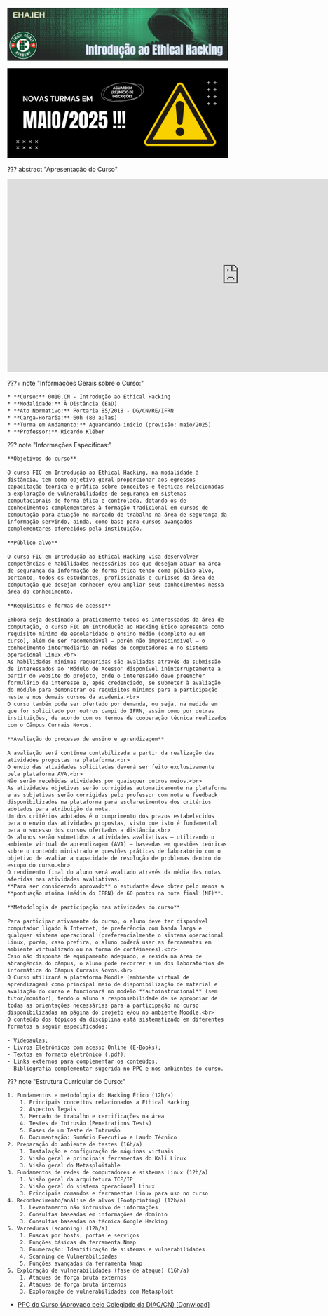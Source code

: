 ![Introdução ao Ethical Hacking](./assets/images/banner_ieh.png)

![AVISO - IEH](./assets/images/aviso_ieh.png)

??? abstract "Apresentação do Curso"
    <div class="video-wrapper">
        <iframe src="https://docs.google.com/presentation/d/e/2PACX-1vTBNjUqtbfZxP04kZPBfqsQP0irI7fz8_g8BqfX7CnOKhyfir2XWVfGm0WjRv5Vq8mhbn7dxW_gpgGf/pubembed?start=false&loop=false&delayms=3000" frameborder="0" width="1058" height="440" allowfullscreen="true" mozallowfullscreen="true" webkitallowfullscreen="true"></iframe>
    </div>

???+ note "Informações Gerais sobre o Curso:"

    * **Curso:** 0010.CN - Introdução ao Ethical Hacking
    * **Modalidade:** À Distância (EaD)
    * **Ato Normativo:** Portaria 85/2018 - DG/CN/RE/IFRN
    * **Carga-Horária:** 60h (80 aulas)
    * **Turma em Andamento:** Aguardando início (previsão: maio/2025)
    * **Professor:** Ricardo Kléber

??? note "Informações Específicas:"

    **Objetivos do curso**

    O curso FIC em Introdução ao Ethical Hacking, na modalidade à distância, tem como objetivo geral proporcionar aos egressos capacitação teórica e prática sobre conceitos e técnicas relacionadas a exploração de vulnerabilidades de segurança em sistemas computacionais de forma ética e controlada, dotando-os de conhecimentos complementares à formação tradicional em cursos de computação para atuação no marcado de trabalho na área de segurança da informação servindo, ainda, como base para cursos avançados complementares oferecidos pela instituição.

    **Público-alvo**

    O curso FIC em Introdução ao Ethical Hacking visa desenvolver competências e habilidades necessárias aos que desejam atuar na área de segurança da informação de forma ética tendo como público-alvo, portanto, todos os estudantes, profissionais e curiosos da área de computação que desejam conhecer e/ou ampliar seus conhecimentos nessa área do conhecimento. 

    **Requisitos e formas de acesso**

    Embora seja destinado a praticamente todos os interessados da área de computação, o curso FIC em Introdução ao Hacking Ético apresenta como requisito mínimo de escolaridade o ensino médio (completo ou em curso), além de ser recomendável – porém não imprescindível – o conhecimento intermediário em redes de computadores e no sistema operacional Linux.<br>
    As habilidades mínimas requeridas são avaliadas através da submissão de interessados ao 'Módulo de Acesso' disponível ininterruptamente a partir do website do projeto, onde o interessado deve preencher formulário de interesse e, após credenciado, se submeter à avaliação do módulo para demonstrar os requisitos mínimos para a participação neste e nos demais cursos da academia.<br>
    O curso também pode ser ofertado por demanda, ou seja, na medida em que for solicitado por outros campi do IFRN, assim como por outras instituições, de acordo com os termos de cooperação técnica realizados com o Câmpus Currais Novos.

    **Avaliação do processo de ensino e aprendizagem**

    A avaliação será contínua contabilizada a partir da realização das atividades propostas na plataforma.<br>
    O envio das atividades solicitadas deverá ser feito exclusivamente pela plataforma AVA.<br>
    Não serão recebidas atividades por quaisquer outros meios.<br>
    As atividades objetivas serão corrigidas automaticamente na plataforma e as subjetivas serão corrigidas pelo professor com nota e feedback disponibilizados na plataforma para esclarecimentos dos critérios adotados para atribuição da nota.
    Um dos critérios adotados é o cumprimento dos prazos estabelecidos para o envio das atividades propostas, visto que isto é fundamental para o sucesso dos cursos ofertados a distância.<br>
    Os alunos serão submetidos a atividades avaliativas – utilizando o ambiente virtual de aprendizagem (AVA) – baseadas em questões teóricas sobre o conteúdo ministrado e questões práticas de laboratório com o objetivo de avaliar a capacidade de resolução de problemas dentro do escopo do curso.<br>
    O rendimento final do aluno será avaliado através da média das notas aferidas nas atividades avaliativas.
    **Para ser considerado aprovado** o estudante deve obter pelo menos a **pontuação mínima (média do IFRN) de 60 pontos na nota final (NF)**.

    **Metodologia de participação nas atividades do curso**

    Para participar ativamente do curso, o aluno deve ter disponível computador ligado à Internet, de preferência com banda larga e qualquer sistema operacional (preferencialmente o sistema operacional Linux, porém, caso prefira, o aluno poderá usar as ferramentas em ambiente virtualizado ou na forma de contêineres).<br>
    Caso não disponha de equipamento adequado, e resida na área de abrangência do câmpus, o aluno pode recorrer a um dos laboratórios de informática do Câmpus Currais Novos.<br>
    O Curso utilizará a plataforma Moodle (ambiente virtual de aprendizagem) como principal meio de disponibilização de material e avaliação do curso e funcionará no modelo **autoinstrucional** (sem tutor/monitor), tendo o aluno a responsabilidade de se apropriar de todas as orientações necessárias para a participação no curso disponibilizadas na página do projeto e/ou no ambiente Moodle.<br>
    O conteúdo dos tópicos da disciplina está sistematizado em diferentes formatos a seguir especificados:

    - Videoaulas;
    - Livros Eletrônicos com acesso Online (E-Books);
    - Textos em formato eletrônico (.pdf);
    - Links externos para complementar os conteúdos;
    - Bibliografia complementar sugerida no PPC e nos ambientes do curso.

??? note "Estrutura Curricular do Curso:"

    1. Fundamentos e metodologia do Hacking Ético (12h/a)
        1. Principais conceitos relacionados a Ethical Hacking
        2. Aspectos legais
        3. Mercado de trabalho e certificações na área
        4. Testes de Intrusão (Penetrations Tests)
        5. Fases de um Teste de Intrusão
        6. Documentação: Sumário Executivo e Laudo Técnico
    2. Preparação do ambiente de testes (16h/a)
        1. Instalação e configuração de máquinas virtuais
        2. Visão geral e principais ferramentas do Kali Linux
        3. Visão geral do Metasploitable
    3. Fundamentos de redes de computadores e sistemas Linux (12h/a)
        1. Visão geral da arquitetura TCP/IP
        2. Visão geral do sistema operacional Linux
        3. Principais comandos e ferramentas Linux para uso no curso
    4. Reconhecimento/análise de alvos (Footprinting) (12h/a)
        1. Levantamento não intrusivo de informações
        2. Consultas baseadas em informações de domínio
        3. Consultas baseadas na técnica Google Hacking
    5. Varreduras (scanning) (12h/a)
        1. Buscas por hosts, portas e serviços
        2. Funções básicas da ferramenta Nmap
        3. Enumeração: Identificação de sistemas e vulnerabilidades
        4. Scanning de Vulnerabilidades
        5. Funções avançadas da ferramenta Nmap
    6. Exploração de vulnerabilidades (fase de ataque) (16h/a)
        1. Ataques de força bruta externos
        2. Ataques de força bruta internos
        3. Exploranção de vulnerabilidades com Metasploit

- <a href="../assets/arquivos/Introdução_ao_Ethical_Hacking_na_modalidade_à_distância.pdf" target="_blank">PPC do Curso (Aprovado pelo Colegiado da DIAC/CN) [Donwload]</a>

